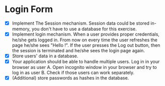 # Login Form

- [x] Implement The Session mechanism. Session data could be stored in-memory, you don't have to use a database for this exercise.
- [x] Implement login mechanism. When a user provides proper credentials, he/she gets logged in. From now on every time the user refreshes the page he/she sees "Hello !". If the user presses the Log out button, then the session is terminated and he/she sees the login page again.
- [x] Store users' data in a database.
- [x] Your application should be able to handle multiple users. Log in in your browser as user A. Open incognito window in your browser and try to log in as user B. Check if those users can work separately.
- [x] (Additional) store passwords as hashes in the database.